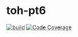 # toh-pt6
[![build](https://github.com/Ring910/toh-pt6/actions/workflows/build.yml/badge.svg?branch=main)](https://github.com/Ring910/toh-pt6/actions/workflows/build.yml)
[![Code Coverage](https://codecov.io/github/Ring910/toh-pt6/branch/main/graph/badge.svg?token=NO5SQZWTWV)](https://codecov.io/github/Ring910/toh-pt6)
